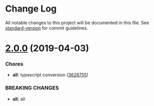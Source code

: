 # Change Log

All notable changes to this project will be documented in this file. See [standard-version](https://github.com/conventional-changelog/standard-version) for commit guidelines.

<a name="2.0.0"></a>
# [2.0.0](https://github.com/drivesoftware/aurelia-routed-footer/compare/1.0.8...v2.0.0) (2019-04-03)


### Chores

* **all:** typescript conversion ([3628755](https://github.com/drivesoftware/aurelia-routed-footer/commit/3628755))


### BREAKING CHANGES

* **all:** all
